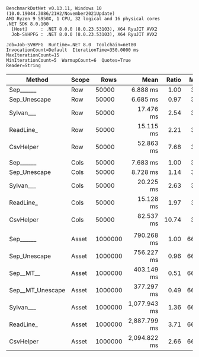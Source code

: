 ```

BenchmarkDotNet v0.13.11, Windows 10 (10.0.19044.3086/21H2/November2021Update)
AMD Ryzen 9 5950X, 1 CPU, 32 logical and 16 physical cores
.NET SDK 8.0.100
  [Host]     : .NET 8.0.0 (8.0.23.53103), X64 RyuJIT AVX2
  Job-SVHPFG : .NET 8.0.0 (8.0.23.53103), X64 RyuJIT AVX2

Job=Job-SVHPFG  Runtime=.NET 8.0  Toolchain=net80  
InvocationCount=Default  IterationTime=350.0000 ms  MaxIterationCount=15  
MinIterationCount=5  WarmupCount=6  Quotes=True  
Reader=String  

```
| Method           | Scope | Rows    | Mean         | Ratio | MB  | MB/s   | ns/row | Allocated    | Alloc Ratio |
|----------------- |------ |-------- |-------------:|------:|----:|-------:|-------:|-------------:|------------:|
| Sep______        | Row   | 50000   |     6.888 ms |  1.00 |  33 | 4845.6 |  137.8 |        981 B |        1.00 |
| Sep_Unescape     | Row   | 50000   |     6.685 ms |  0.97 |  33 | 4992.7 |  133.7 |        981 B |        1.00 |
| Sylvan___        | Row   | 50000   |    17.476 ms |  2.54 |  33 | 1909.9 |  349.5 |       7406 B |        7.55 |
| ReadLine_        | Row   | 50000   |    15.115 ms |  2.21 |  33 | 2208.2 |  302.3 |  111389433 B |  113,546.82 |
| CsvHelper        | Row   | 50000   |    52.863 ms |  7.68 |  33 |  631.4 | 1057.3 |      21081 B |       21.49 |
|                  |       |         |              |       |     |        |        |              |             |
| Sep______        | Cols  | 50000   |     7.683 ms |  1.00 |  33 | 4344.4 |  153.7 |        984 B |        1.00 |
| Sep_Unescape     | Cols  | 50000   |     8.728 ms |  1.14 |  33 | 3824.3 |  174.6 |        987 B |        1.00 |
| Sylvan___        | Cols  | 50000   |    20.225 ms |  2.63 |  33 | 1650.3 |  404.5 |       7411 B |        7.53 |
| ReadLine_        | Cols  | 50000   |    15.128 ms |  1.97 |  33 | 2206.4 |  302.6 |  111389433 B |  113,200.64 |
| CsvHelper        | Cols  | 50000   |    82.537 ms | 10.74 |  33 |  404.4 | 1650.7 |     457060 B |      464.49 |
|                  |       |         |              |       |     |        |        |              |             |
| Sep______        | Asset | 1000000 |   790.268 ms |  1.00 | 667 |  844.9 |  790.3 |  273121432 B |        1.00 |
| Sep_Unescape     | Asset | 1000000 |   756.227 ms |  0.96 | 667 |  882.9 |  756.2 |  273067384 B |        1.00 |
| Sep__MT__        | Asset | 1000000 |   403.149 ms |  0.51 | 667 | 1656.2 |  403.1 |  274175488 B |        1.00 |
| Sep__MT_Unescape | Asset | 1000000 |   377.297 ms |  0.49 | 667 | 1769.7 |  377.3 |  274817976 B |        1.01 |
| Sylvan___        | Asset | 1000000 | 1,077.943 ms |  1.36 | 667 |  619.4 | 1077.9 |  273233704 B |        1.00 |
| ReadLine_        | Asset | 1000000 | 2,887.799 ms |  3.71 | 667 |  231.2 | 2887.8 | 2500932168 B |        9.16 |
| CsvHelper        | Asset | 1000000 | 2,094.822 ms |  2.66 | 667 |  318.7 | 2094.8 |  273236496 B |        1.00 |
